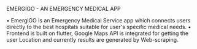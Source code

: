 EMERGIGO - AN EMERGENCY MEDICAL APP

• EmergiGO is an Emergency Medical Service app which connects
users directly to the best hospitals suitable for user's specific
medical needs.
• Frontend is built on flutter, Google Maps API is integrated for
getting the user Location and currently results are generated by
Web-scraping.
